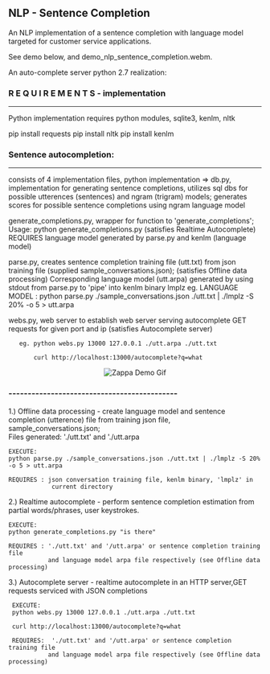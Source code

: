 ## NLP - Sentence Completion 

An NLP implementation of a sentence completion with language model targeted for
customer service applications.

See demo below, and demo_nlp_sentence_completion.webm.

An auto-complete server python 2.7 realization:

### R E Q U I R E M E N T S - implementation
-------------------------------------------------------
Python implementation requires python modules,
sqlite3, kenlm, nltk

pip install requests
pip install nltk
pip install kenlm

### Sentence autocompletion:
-------------------------
consists of 4 implementation files, python implementation =>
db.py, implementation for generating sentence completions, utilizes sql dbs for
       possible utterences (sentences) and ngram (trigram) models;  generates
       scores for possible sentence completions using ngram language model

generate_completions.py, wrapper for function to 'generate_completions';
                         Usage: python generate_completions.py <key entry>
                         (satisfies Realtime Autocomplete)
                         REQUIRES language model generated by parse.py and
                         kenlm (language model)

parse.py,  creates sentence completion training file (utt.txt) from json
           training file (supplied sample_conversations.json);
	   (satisfies  Offline data processing)
           Corresponding language model (utt.arpa) generated by using 
           stdout from parse.py to 'pipe' into kenlm binary lmplz eg.
           LANGUAGE MODEL : python parse.py ./sample_conversations.json ./utt.txt | ./lmplz -S 20% -o 5 > utt.arpa

webs.py,   web server to establish web server serving autocomplete GET requests
           for given port and ip (satisfies Autocomplete server) 

	   eg. python webs.py 13000 127.0.0.1 ./utt.arpa ./utt.txt
 
           curl http://localhost:13000/autocomplete?q=what


<p align="center">
  <img src="https://github.com/neils2019/nlp-sentence-completion/blob/master/sentenceCompletion_demo.gif" alt="Zappa Demo Gif"/>
</p>


### --------------------------------------------

1.) Offline data processing - create language model and sentence completion
                              (utterence) file from training json file,
                              sample_conversations.json;  
                              Files generated: './utt.txt' and './utt.arpa

    EXECUTE:
    python parse.py ./sample_conversations.json ./utt.txt | ./lmplz -S 20% -o 5 > utt.arpa

    REQUIRES : json conversation training file, kenlm binary, 'lmplz' in 
                current directory

2.) Realtime autocomplete -  perform sentence completion estimation from partial
                             words/phrases, user keystrokes.

    EXECUTE:
    python generate_completions.py "is there"

    REQUIRES : './utt.txt' and '/utt.arpa' or sentence completion training file
               and language model arpa file respectively (see Offline data processing)

3.) Autocomplete server   - realtime autocomplete in an HTTP server,GET requests
                           serviced with JSON completions

     EXECUTE:
     python webs.py 13000 127.0.0.1 ./utt.arpa ./utt.txt

     curl http://localhost:13000/autocomplete?q=what

     REQUIRES:  './utt.txt' and '/utt.arpa' or sentence completion training file
               and language model arpa file respectively (see Offline data processing)
	       
